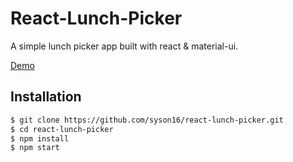 # React-Lunch-Picker

A simple lunch picker app built with react & material-ui.

[Demo](https://syson16.github.io/react-lunch-picker/)

## Installation

```sh
$ git clone https://github.com/syson16/react-lunch-picker.git
$ cd react-lunch-picker
$ npm install
$ npm start
```
